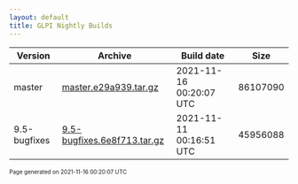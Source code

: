 ```yaml
---
layout: default
title: GLPI Nightly Builds
---
```


Version|Archive|Build date|Size
---|---|---|---
master|[master.e29a939.tar.gz](master.e29a939.tar.gz)|2021-11-16 00:20:07 UTC|86107090
9.5-bugfixes|[9.5-bugfixes.6e8f713.tar.gz](9.5-bugfixes.6e8f713.tar.gz)|2021-11-11 00:16:51 UTC|45956088

<font size="1">Page generated on 2021-11-16 00:20:07 UTC</font>
